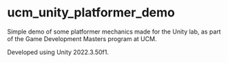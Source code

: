 # ucm_unity_platformer_demo

Simple demo of some platformer mechanics made for the Unity lab, as part of the Game Development Masters program at UCM.

Developed using Unity 2022.3.50f1.

